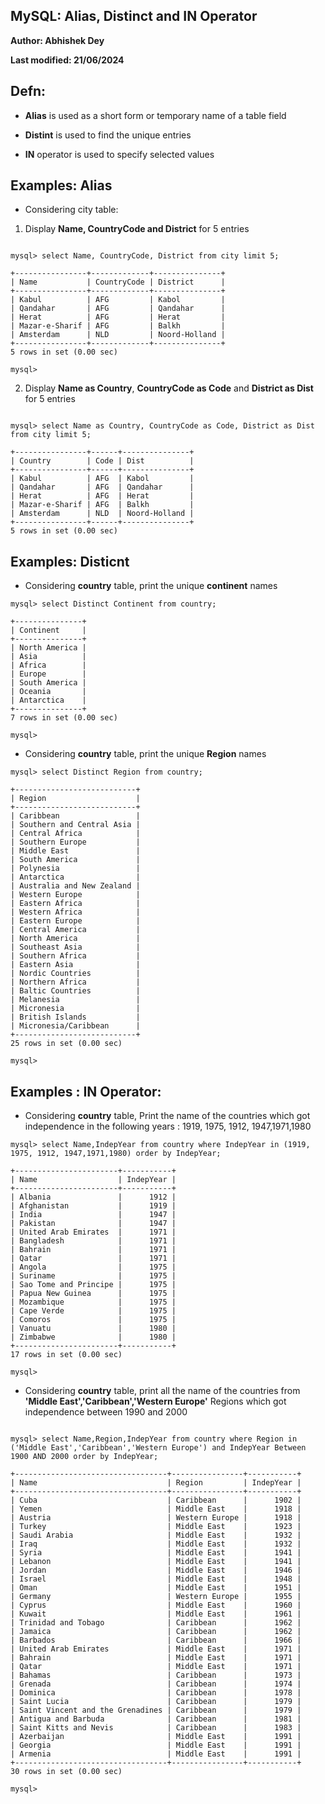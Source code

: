 ## MySQL:  Alias, Distinct and IN Operator


**Author: Abhishek Dey**

**Last modified: 21/06/2024**


## Defn:

* **Alias** is used as a short form or temporary name of a table field

* **Distint** is used to find the unique entries

* **IN** operator is used to specify selected values

## Examples: Alias

* Considering city table:

1. Display **Name, CountryCode and District** for 5 entries
    
    


```

mysql> select Name, CountryCode, District from city limit 5;

```

```
+----------------+-------------+---------------+
| Name           | CountryCode | District      |
+----------------+-------------+---------------+
| Kabul          | AFG         | Kabol         |
| Qandahar       | AFG         | Qandahar      |
| Herat          | AFG         | Herat         |
| Mazar-e-Sharif | AFG         | Balkh         |
| Amsterdam      | NLD         | Noord-Holland |
+----------------+-------------+---------------+
5 rows in set (0.00 sec)

mysql> 

```

2. Display **Name as Country**, **CountryCode as Code** and **District as Dist** for 5 entries

```

mysql> select Name as Country, CountryCode as Code, District as Dist from city limit 5;

```

```
+----------------+------+---------------+
| Country        | Code | Dist          |
+----------------+------+---------------+
| Kabul          | AFG  | Kabol         |
| Qandahar       | AFG  | Qandahar      |
| Herat          | AFG  | Herat         |
| Mazar-e-Sharif | AFG  | Balkh         |
| Amsterdam      | NLD  | Noord-Holland |
+----------------+------+---------------+
5 rows in set (0.00 sec)

```

## Examples: Disticnt

* Considering **country** table, print the unique **continent** names

```
mysql> select Distinct Continent from country;

```
```
+---------------+
| Continent     |
+---------------+
| North America |
| Asia          |
| Africa        |
| Europe        |
| South America |
| Oceania       |
| Antarctica    |
+---------------+
7 rows in set (0.00 sec)

mysql> 

```

* Considering **country** table, print the unique **Region** names

```
mysql> select Distinct Region from country;

```
```
+---------------------------+
| Region                    |
+---------------------------+
| Caribbean                 |
| Southern and Central Asia |
| Central Africa            |
| Southern Europe           |
| Middle East               |
| South America             |
| Polynesia                 |
| Antarctica                |
| Australia and New Zealand |
| Western Europe            |
| Eastern Africa            |
| Western Africa            |
| Eastern Europe            |
| Central America           |
| North America             |
| Southeast Asia            |
| Southern Africa           |
| Eastern Asia              |
| Nordic Countries          |
| Northern Africa           |
| Baltic Countries          |
| Melanesia                 |
| Micronesia                |
| British Islands           |
| Micronesia/Caribbean      |
+---------------------------+
25 rows in set (0.00 sec)

mysql> 

```

## Examples : IN Operator:


* Considering **country** table, Print the name of the countries which got independence in the following years : 1919, 1975, 1912, 1947,1971,1980

```
mysql> select Name,IndepYear from country where IndepYear in (1919, 1975, 1912, 1947,1971,1980) order by IndepYear;

```

```
+-----------------------+-----------+
| Name                  | IndepYear |
+-----------------------+-----------+
| Albania               |      1912 |
| Afghanistan           |      1919 |
| India                 |      1947 |
| Pakistan              |      1947 |
| United Arab Emirates  |      1971 |
| Bangladesh            |      1971 |
| Bahrain               |      1971 |
| Qatar                 |      1971 |
| Angola                |      1975 |
| Suriname              |      1975 |
| Sao Tome and Principe |      1975 |
| Papua New Guinea      |      1975 |
| Mozambique            |      1975 |
| Cape Verde            |      1975 |
| Comoros               |      1975 |
| Vanuatu               |      1980 |
| Zimbabwe              |      1980 |
+-----------------------+-----------+
17 rows in set (0.00 sec)

mysql> 

```

* Considering **country** table, print all the name of the countries from **'Middle East','Caribbean','Western Europe'** Regions which got independence between 1990 and 2000

```

mysql> select Name,Region,IndepYear from country where Region in ('Middle East','Caribbean','Western Europe') and IndepYear Between 1900 AND 2000 order by IndepYear;

```

```
+----------------------------------+----------------+-----------+
| Name                             | Region         | IndepYear |
+----------------------------------+----------------+-----------+
| Cuba                             | Caribbean      |      1902 |
| Yemen                            | Middle East    |      1918 |
| Austria                          | Western Europe |      1918 |
| Turkey                           | Middle East    |      1923 |
| Saudi Arabia                     | Middle East    |      1932 |
| Iraq                             | Middle East    |      1932 |
| Syria                            | Middle East    |      1941 |
| Lebanon                          | Middle East    |      1941 |
| Jordan                           | Middle East    |      1946 |
| Israel                           | Middle East    |      1948 |
| Oman                             | Middle East    |      1951 |
| Germany                          | Western Europe |      1955 |
| Cyprus                           | Middle East    |      1960 |
| Kuwait                           | Middle East    |      1961 |
| Trinidad and Tobago              | Caribbean      |      1962 |
| Jamaica                          | Caribbean      |      1962 |
| Barbados                         | Caribbean      |      1966 |
| United Arab Emirates             | Middle East    |      1971 |
| Bahrain                          | Middle East    |      1971 |
| Qatar                            | Middle East    |      1971 |
| Bahamas                          | Caribbean      |      1973 |
| Grenada                          | Caribbean      |      1974 |
| Dominica                         | Caribbean      |      1978 |
| Saint Lucia                      | Caribbean      |      1979 |
| Saint Vincent and the Grenadines | Caribbean      |      1979 |
| Antigua and Barbuda              | Caribbean      |      1981 |
| Saint Kitts and Nevis            | Caribbean      |      1983 |
| Azerbaijan                       | Middle East    |      1991 |
| Georgia                          | Middle East    |      1991 |
| Armenia                          | Middle East    |      1991 |
+----------------------------------+----------------+-----------+
30 rows in set (0.00 sec)

mysql> 

```
